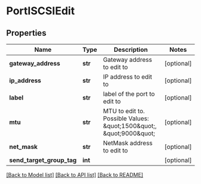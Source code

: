 # PortISCSIEdit

## Properties
Name | Type | Description | Notes
------------ | ------------- | ------------- | -------------
**gateway_address** | **str** | Gateway address to edit to | [optional] 
**ip_address** | **str** | IP address to edit to | [optional] 
**label** | **str** | label of the port to edit to | [optional] 
**mtu** | **str** | MTU to edit to. Possible Values: \&quot;1500\&quot;, \&quot;9000\&quot; | [optional] 
**net_mask** | **str** | NetMask address to edit to | [optional] 
**send_target_group_tag** | **int** |  | [optional] 

[[Back to Model list]](../README.md#documentation-for-models) [[Back to API list]](../README.md#documentation-for-api-endpoints) [[Back to README]](../README.md)


